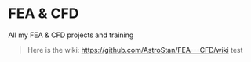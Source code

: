 # FEA & CFD
All my FEA & CFD projects and training
> Here is the wiki: <https://github.com/AstroStan/FEA---CFD/wiki>
test
